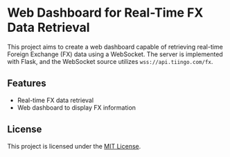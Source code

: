 # Web Dashboard for Real-Time FX Data Retrieval

This project aims to create a web dashboard capable of retrieving real-time Foreign Exchange (FX) data using a WebSocket. The server is implemented with Flask, and the WebSocket source utilizes `wss://api.tiingo.com/fx`.

## Features

- Real-time FX data retrieval
- Web dashboard to display FX information

## License

This project is licensed under the [MIT License](LICENSE).
